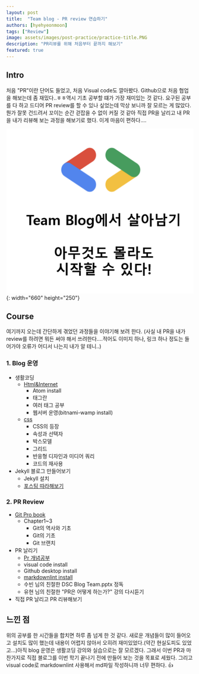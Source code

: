 ```yaml
---
layout: post
title:  "Team blog - PR review 연습하기"
authors: [hyehyeonmoon]
tags: ["Review"]
image: assets/images/post-practice/practice-title.PNG
description: "PR리뷰를 위해 처음부터 끝까지 해보기"
featured: true
---
```


## Intro

 처음 "PR"이란 단어도 들었고, 처음 Visual code도 깔아봤다. Github으로 처음 협업을 해보는데 좀 재밌다..ㅎㅎ역시 기초 공부할 떄가 가장 재미있는 것 같다. 요구된 공부를 다 하고 드디어 PR review를 할 수 있나 싶었는데 막상 보니까 잘 모르는 게 많았다. 뭔가 잘못 건드려서 꼬이는 순간 걷잡을 수 없이 커질 것 같아 직접 PR을 날리고 내 PR을 내가 리뷰해 보는 과정을 해보기로 했다. 이게 마음이 편하다....

![tag](../assets/images/post-practice/practice-title.PNG){: width="660" height="250"}

## Course

 여기까지 오는데 간단하게 겪었던 과정들을 이야기해 보려 한다. (사실 내 PR을 내가 review를 하려면 뭐든 써야 해서 쓰려한다....적어도 이미지 하나, 링크 하나 정도는 들어가야 오류가 어디서 나는지 내가 알 테니..)

### 1. Blog 운영

- 생활코딩
  - [Html&Internet](https://opentutorials.org/course/3084)
    - Atom install
    - 태그란
    - 여러 태그 공부
    - 웹서버 운영(bitnami-wamp install)
  - [css](https://opentutorials.org/course/3086)
    - CSS의 등장
    - 속성과 선택자
    - 박스모델
    - 그리드
    - 반응형 디자인과 미디어 쿼리
    - 코드의 재사용
- Jekyll 블로그 만들어보기
  - Jekyll 설치
  - [포스팅 따라해보기](https://velog.io/@shg4821/%EA%B9%83%ED%97%88%EB%B8%8C-%EB%B8%94%EB%A1%9C%EA%B7%B8-%EB%A7%8C%EB%93%A4%EA%B8%B0-1)

### 2. PR Review

- [Git Pro book](https://git-scm.com/book/ko/v2)
  - Chapter1~3
    - Git의 역사와 기초
    - Git의 기초
    - Git 브랜치
- PR 날리기
  - [Pr 개념공부]("https://wayhome25.github.io/git/2017/07/08/git-first-pull-request-story/)
  - visual code install
  - Github desktop install
  - [markdownlint install]("https://github.com/DSC-University-of-Seoul/2021-spring-web/blob/main/CONTRIBUTING.md)
  - 수빈 님의 친절한 DSC Blog Team.pptx 정독
  - 유현 님의 친절한 "PR은 어떻게 하는가?" 강의 다시듣기
- 직접 PR 날리고 PR 리뷰해보기

## 느낀 점

위의 공부를 한 시간들을 합치면 하루 좀 넘게 한 것 같다. 새로운 개념들이 많이 들어오고 설치도 많이 했는데 내용이 어렵지 않아서 오히려 재미있었다.(약간 현실도피도 있었고...)아직 blog 운영은 생활코딩 강의와 실습으로는 잘 모르겠다. 그래서 이번 PR과 마찬가지로 직접 블로그를 이번 학기 끝나기 전에 만들어 보는 것을 목표로 세웠다. 그리고 visual code로 markdownlint 사용해서 md파일 작성하니까 너무 편하다. 👍
